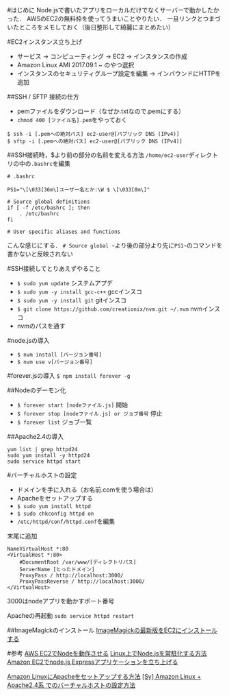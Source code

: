 <!-- title:AWSのEC2インスタンスでNode.jsのアプリを作った時のメモ -->
#はじめに
Node.jsで書いたアプリをローカルだけでなくサーバーで動かしたかった．
AWSのEC2の無料枠を使ってうまいことやりたい．
一旦リンクとつまづいたところをメモしておく（後日整形して綺麗にまとめたい）

#EC2インスタンス立ち上げ
- サービス -> コンピューティング -> EC2 -> インスタンスの作成
- Amazon Linux AMI 2017.09.1 ~ のやつ選択
- インスタンスのセキュリティグループ設定を編集 -> インバウンドにHTTPを追加

##SSH / SFTP 接続の仕方
- pemファイルをダウンロード（なぜか.txtなので.pemにする）
- `chmod 400 [ファイル名].pem`をやっておく

```terminal:
$ ssh -i [.pemへの絶対パス] ec2-user@[パブリック DNS (IPv4)]
$ sftp -i [.pemへの絶対パス] ec2-user@[パブリック DNS (IPv4)]
```

##SSH接続時，$より前の部分の名前を変える方法
`/home/ec2-user`ディレクトリの中の`.bashrc`を編集

```shell:
# .bashrc

PS1="\[\033[36m\]ユーザー名とか:\W $ \[\033[0m\]"

# Source global definitions
if [ -f /etc/bashrc ]; then
	. /etc/bashrc
fi

# User specific aliases and functions
```

こんな感じにする． 
`# Source global ~`より後の部分より先に`PS1~`のコマンドを書かないと反映されない

#SSH接続してとりあえずやること
- `$ sudo yum update` システムアプデ
- `$ sudo yum -y install gcc-c++` gccインスコ
- `$ sudo yum -y install git` gitインスコ
- `$ git clone https://github.com/creationix/nvm.git ~/.nvm` nvmインスコ
- nvmのパスを通す

#node.jsの導入
- `$ nvm install [バージョン番号]`
- `$ nvm use v[バージョン番号]`

#forever.jsの導入
`$ npm install forever -g`

##Nodeのデーモン化
- `$ forever start [nodeファイル.js]` 開始
- `$ forever stop [nodeファイル.js] or ジョブ番号` 停止
- `$ forever list` ジョブ一覧

##Apache2.4の導入
```shell:
yum list | grep httpd24
sudo yum install -y httpd24
sudo service httpd start
```
#バーチャルホストの設定
- ドメインを手に入れる（お名前.comを使う場合は）
- Apacheをセットアップする
 - `$ sudo yum install httpd`
 - `$ sudo chkconfig httpd on`
- `/etc/httpd/conf/httpd.conf`を編集

末尾に追加

```shell:
NameVirtualHost *:80
<VirtualHost *:80>
    #DocumentRoot /var/www/[ディレクトリパス]
    ServerName [とったドメイン]
    ProxyPass / http://localhost:3000/
    ProxyPassReverse / http://localhost:3000/
</VirtualHost>
```

3000はnodeアプリを動かすポート番号

Apacheの再起動
`sudo service httpd restart`

##ImageMagickのインストール
[ImageMagickの最新版をEC2にインストールする](https://qiita.com/tak74/items/ad319e5af95dbd8fdf31)

#参考
[AWS EC2でNodeを動作させる](https://qiita.com/oishihiroaki/items/bc663eb1282d87c46e97)
[Linux上でNode.jsを常駐化する方法](https://qiita.com/koheishingai/items/264887a447aca1f8eac3)
[Amazon EC2でnode.js,Expressアプリケーションを立ち上げる](https://qiita.com/Sugima/items/670924901e38cf9eb84a)

[Amazon LinuxにApacheをセットアップする方法](http://promamo.com/?p=2924)
[[Sy] Amazon Linux + Apache2.4系 でのバーチャルホストの設定方法](https://utano.jp/entry/2016/10/amazon-linux-apache-24-virtualhost/)
